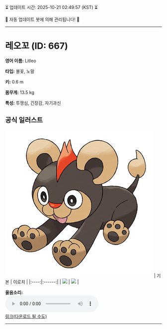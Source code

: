 
⏳ 업데이트 시간: 2025-10-21 02:49:57 (KST) ⏳

🤖 자동 업데이트 봇에 의해 관리됩니다! 🤖

---

# 레오꼬 (ID: 667)
**영어 이름:** Litleo

**타입:** 불꽃, 노말

**키:** 0.6 m

**몸무게:** 13.5 kg

**특성:** 투쟁심, 긴장감, 자기과신

## 공식 일러스트
![](https://raw.githubusercontent.com/PokeAPI/sprites/master/sprites/pokemon/other/official-artwork/667.png)
| 기본 | 이로치 |
|:----:|:------:|
| <img src="http://play.pokemonshowdown.com/sprites/ani/litleo.gif" width="200"> | <img src="http://play.pokemonshowdown.com/sprites/ani-shiny/litleo.gif" width="200"> |

**울음소리:**<br><audio controls src="https://raw.githubusercontent.com/PokeAPI/cries/main/cries/pokemon/latest/667.ogg"></audio><br> [링크(다운로드 될 수도)](https://raw.githubusercontent.com/PokeAPI/cries/main/cries/pokemon/latest/667.ogg)


---
